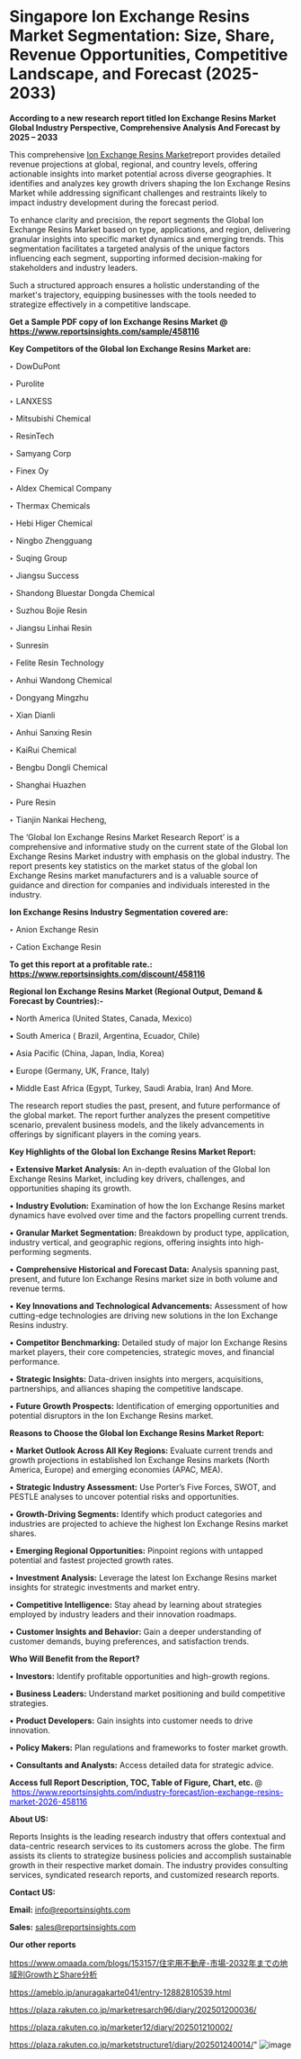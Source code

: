 # Singapore Ion Exchange Resins Market Segmentation: Size, Share, Revenue Opportunities, Competitive Landscape, and Forecast (2025-2033)

<strong>According to a new research report titled Ion Exchange Resins Market Global Industry Perspective, Comprehensive Analysis And Forecast by 2025 – 2033</strong>

This comprehensive <a href=https://www.reportsinsights.com/sample/458116>Ion Exchange Resins Market</a>report provides detailed revenue projections at global, regional, and country levels, offering actionable insights into market potential across diverse geographies. It identifies and analyzes key growth drivers shaping the Ion Exchange Resins Market while addressing significant challenges and restraints likely to impact industry development during the forecast period.

To enhance clarity and precision, the report segments the Global Ion Exchange Resins Market based on type, applications, and region, delivering granular insights into specific market dynamics and emerging trends. This segmentation facilitates a targeted analysis of the unique factors influencing each segment, supporting informed decision-making for stakeholders and industry leaders.

Such a structured approach ensures a holistic understanding of the market's trajectory, equipping businesses with the tools needed to strategize effectively in a competitive landscape.

<strong>Get a Sample PDF copy of Ion Exchange Resins Market </strong><strong>@<a href=https://www.reportsinsights.com/sample/458116 style=color:#0000ff;> https://www.reportsinsights.com/sample/458116</a></strong></font>

<strong>Key Competitors of the Global Ion Exchange Resins Market are:</strong>

‣ DowDuPont

‣ Purolite

‣ LANXESS

‣ Mitsubishi Chemical

‣ ResinTech

‣ Samyang Corp

‣ Finex Oy

‣ Aldex Chemical Company

‣ Thermax Chemicals

‣ Hebi Higer Chemical

‣ Ningbo Zhengguang

‣ Suqing Group

‣ Jiangsu Success

‣ Shandong Bluestar Dongda Chemical

‣ Suzhou Bojie Resin

‣ Jiangsu Linhai Resin

‣ Sunresin

‣ Felite Resin Technology

‣ Anhui Wandong Chemical

‣ Dongyang Mingzhu

‣ Xian Dianli

‣ Anhui Sanxing Resin

‣ KaiRui Chemical

‣ Bengbu Dongli Chemical

‣ Shanghai Huazhen

‣ Pure Resin

‣ Tianjin Nankai Hecheng,

The ‘Global Ion Exchange Resins Market Research Report’ is a comprehensive and informative study on the current state of the Global Ion Exchange Resins Market industry with emphasis on the global industry. The report presents key statistics on the market status of the global Ion Exchange Resins market manufacturers and is a valuable source of guidance and direction for companies and individuals interested in the industry.

<strong>Ion Exchange Resins Industry Segmentation covered are:</strong>

‣ Anion Exchange Resin

‣ Cation Exchange Resin

<strong>To get this report at a profitable rate.: <a href=https://www.reportsinsights.com/discount/458116 style=color:#0000ff;>https://www.reportsinsights.com/discount/458116</a></strong></font>

<strong>Regional Ion Exchange Resins Market (Regional Output, Demand &amp; Forecast by Countries):-</strong>

• North America (United States, Canada, Mexico)

• South America ( Brazil, Argentina, Ecuador, Chile)

• Asia Pacific (China, Japan, India, Korea)

• Europe (Germany, UK, France, Italy)

• Middle East Africa (Egypt, Turkey, Saudi Arabia, Iran) And More.

The research report studies the past, present, and future performance of the global market. The report further analyzes the present competitive scenario, prevalent business models, and the likely advancements in offerings by significant players in the coming years.

<strong>Key Highlights of the Global Ion Exchange Resins Market Report:</strong>

• <strong>Extensive Market Analysis:</strong> An in-depth evaluation of the Global Ion Exchange Resins Market, including key drivers, challenges, and opportunities shaping its growth.

• <strong>Industry Evolution:</strong> Examination of how the Ion Exchange Resins market dynamics have evolved over time and the factors propelling current trends.

• <strong>Granular Market Segmentation:</strong> Breakdown by product type, application, industry vertical, and geographic regions, offering insights into high-performing segments.

• <strong>Comprehensive Historical and Forecast Data:</strong> Analysis spanning past, present, and future Ion Exchange Resins market size in both volume and revenue terms.

• <strong>Key Innovations and Technological Advancements:</strong> Assessment of how cutting-edge technologies are driving new solutions in the Ion Exchange Resins industry.

• <strong>Competitor Benchmarking:</strong> Detailed study of major Ion Exchange Resins market players, their core competencies, strategic moves, and financial performance.

• <strong>Strategic Insights:</strong> Data-driven insights into mergers, acquisitions, partnerships, and alliances shaping the competitive landscape.

• <strong>Future Growth Prospects:</strong> Identification of emerging opportunities and potential disruptors in the Ion Exchange Resins market.

<strong>Reasons to Choose the Global Ion Exchange Resins Market Report:</strong>

• <strong>Market Outlook Across All Key Regions:</strong> Evaluate current trends and growth projections in established Ion Exchange Resins markets (North America, Europe) and emerging economies (APAC, MEA).

• <strong>Strategic Industry Assessment:</strong> Use Porter’s Five Forces, SWOT, and PESTLE analyses to uncover potential risks and opportunities.

• <strong>Growth-Driving Segments:</strong> Identify which product categories and industries are projected to achieve the highest Ion Exchange Resins market shares.

• <strong>Emerging Regional Opportunities:</strong> Pinpoint regions with untapped potential and fastest projected growth rates.

• <strong>Investment Analysis:</strong> Leverage the latest Ion Exchange Resins market insights for strategic investments and market entry.

• <strong>Competitive Intelligence:</strong> Stay ahead by learning about strategies employed by industry leaders and their innovation roadmaps.

• <strong>Customer Insights and Behavior:</strong> Gain a deeper understanding of customer demands, buying preferences, and satisfaction trends.

<strong>Who Will Benefit from the Report?</strong>

• <strong>Investors:</strong> Identify profitable opportunities and high-growth regions.

• <strong>Business Leaders:</strong> Understand market positioning and build competitive strategies.

• <strong>Product Developers:</strong> Gain insights into customer needs to drive innovation.

• <strong>Policy Makers:</strong> Plan regulations and frameworks to foster market growth.

• <strong>Consultants and Analysts:</strong> Access detailed data for strategic advice.
</ul>
<strong>Access full Report Description, TOC, Table of Figure, Chart, etc. </strong>@  <a href=https://www.reportsinsights.com/industry-forecast/ion-exchange-resins-market-2026-458116 style=color:#0000ff;>https://www.reportsinsights.com/industry-forecast/ion-exchange-resins-market-2026-458116</a></font>

<strong><strong>About US</strong>:</strong>

Reports Insights is the leading research industry that offers contextual and data-centric research services to its customers across the globe. The firm assists its clients to strategize business policies and accomplish sustainable growth in their respective market domain. The industry provides consulting services, syndicated research reports, and customized research reports.

<strong>Contact US:</strong>

<p class=""""><b>Email:</b> <a href=mailto:info@reportsinsights.com>info@reportsinsights.com</a></p>
<p class=""""><b>Sales:</b> <a href=mailto:sales@reportsinsights.com>sales@reportsinsights.com</a></p>

<strong>Our other reports</strong>

<a href=https://www.omaada.com/blogs/153157/住宅用不動産-市場-2032年までの地域別GrowthとShare分析>https://www.omaada.com/blogs/153157/住宅用不動産-市場-2032年までの地域別GrowthとShare分析</a>

<a href=https://ameblo.jp/anuragakarte041/entry-12882810539.html>https://ameblo.jp/anuragakarte041/entry-12882810539.html</a>

<a href=https://plaza.rakuten.co.jp/marketresarch96/diary/202501200036/>https://plaza.rakuten.co.jp/marketresarch96/diary/202501200036/</a>

<a href=https://plaza.rakuten.co.jp/marketer12/diary/202501210002/>https://plaza.rakuten.co.jp/marketer12/diary/202501210002/</a>

<a href=https://plaza.rakuten.co.jp/marketstructure1/diary/202501240014/>https://plaza.rakuten.co.jp/marketstructure1/diary/202501240014/</a>"
![image](https://github.com/user-attachments/assets/16fe2465-df1d-4ee7-8b4f-e088894737ea)
